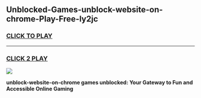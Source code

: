 
## Unblocked-Games-unblock-website-on-chrome-Play-Free-ly2jc
<h3>
<a href="https://premium76.site?title=unblock-website-on-chrome&ref=23A">CLICK TO PLAY</a></h3>
<hr>

<h3>
<a href="https://premium76.site?title=unblock-website-on-chrome&ref=23A">CLICK 2 PLAY</a>
  
</h3>

<a href="https://premium76.site?title=unblock-website-on-chrome&ref=23A"><img src="https://clearcache.store/games.png"></a>


**unblock-website-on-chrome games unblocked: Your Gateway to Fun and Accessible Online Gaming**
